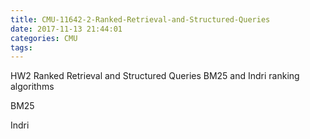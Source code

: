 ```yaml
---
title: CMU-11642-2-Ranked-Retrieval-and-Structured-Queries
date: 2017-11-13 21:44:01
categories: CMU
tags:
---
```


HW2 Ranked Retrieval and Structured Queries
BM25 and Indri ranking algorithms

BM25

Indri
